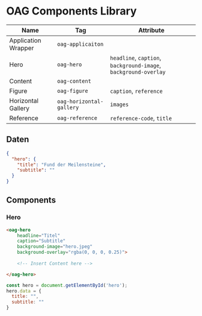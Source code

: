 # OAG Components Library

| Name | Tag | Attribute |
|--|--| -- |
| Application Wrapper | `oag-applicaiton` |  |
| Hero | `oag-hero` | `headline`, `caption`, `background-image`, `background-overlay` |
| Content | `oag-content` |  |
| Figure | `oag-figure` | `caption`, `reference` |
| Horizontal Gallery | `oag-horizontal-gallery` | `images` |
| Reference | `oag-reference` | `reference-code`, `title` |

## Daten

```json
{
  "hero": {
    "title": "Fund der Meilensteine",
    "subtitle": ""
  }
}
```

## Components

### Hero

```html
<oag-hero
    headline="Titel"
    caption="Subtitle"
    background-image="hero.jpeg"
    background-overlay="rgba(0, 0, 0, 0.25)">
    
    <!-- Insert Content here -->

</oag-hero>
```

```js
const hero = document.getElementById('hero');
hero.data = {
  title: "",
  subtitle: ""
}
```
